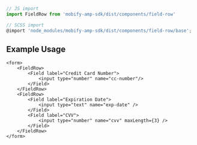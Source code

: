 ```js
// JS import
import FieldRow from 'mobify-amp-sdk/dist/components/field-row'

// SCSS import
@import 'node_modules/mobify-amp-sdk/dist/components/field-row/base';
```


## Example Usage

    <form>
        <FieldRow>
            <Field label="Credit Card Number">
                <input type="number" name="cc-number"/>
            </Field>
        </FieldRow>
        <FieldRow>
            <Field label="Expiration Date">
                <input type="text" name="exp-date" />
            </Field>
            <Field label="CVV">
                <input type="number" name="cvv" maxLength={3} />
            </Field>
        </FieldRow>
    </form>
